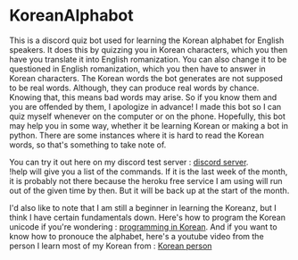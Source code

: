 # KoreanAlphabot
This is a discord quiz bot used for learning the Korean alphabet for English speakers. It does this by quizzing you in Korean characters, which you then have you translate it into English romanization. You can also change it to be questioned in English romanization, which you then have to answer in Korean characters. The Korean words the bot generates are not supposed to be real words. Although, they can produce real words by chance. Knowing that, this means bad words may arise. So if you know them and you are offended by them, I apologize in advance! I made this bot so I can quiz myself whenever on the computer or on the phone. Hopefully, this bot may help you in some way, whether it be learning Korean or making a bot in python. There are some instances where it is hard to read the Korean words, so that's something to take note of.

You can try it out here on my discord test server : [discord server](https://discord.gg/uFSXutp).<br>
!help will give you a list of the commands. If it is the last week of the month, it is probably not there because the heroku free service I am using will run out of the given time by then. But it will be back up at the start of the month.

I'd also like to note that I am still a beginner in learning the Koreanz, but I think I have certain fundamentals down.
Here's how to program the Korean unicode if you're wondering : [programming in Korean](http://www.programminginkorean.com/programming/hangul-in-unicode/composing-syllables-in-unicode/).
And if you want to know how to pronouce the alphabet, here's a youtube video from the person I learn most of my Korean from : 
[Korean person](https://www.youtube.com/watch?v=WqGfsp2EY9U)
